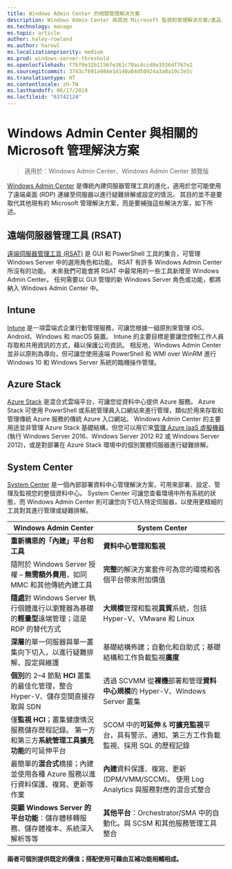 ```yaml
---
title: Windows Admin Center 的相關管理解決方案
description: Windows Admin Center 與其他 Microsoft 監視和管理解決方案/產品 (Project Honolulu) 有何不同和補強
ms.technology: manage
ms.topic: article
author: haley-rowland
ms.author: harowl
ms.localizationpriority: medium
ms.prod: windows-server-threshold
ms.openlocfilehash: f7bf0e32b1156fe361c79ac4ccd0e3536df767e2
ms.sourcegitcommit: 3743cf691a984e1d140a04d50924a3a0a19c3e5c
ms.translationtype: HT
ms.contentlocale: zh-TW
ms.lasthandoff: 06/17/2019
ms.locfileid: "63742124"
---
```

# <a name="windows-admin-center-and-related-management-solutions-from-microsoft"></a>Windows Admin Center 與相關的 Microsoft 管理解決方案

>適用於：Windows Admin Center、Windows Admin Center 預覽版

[Windows Admin Center](windows-admin-center.md) 是傳統內建伺服器管理工具的進化，適用於您可能使用了遠端桌面 (RDP) 連線至伺服器以進行疑難排解或設定的情況。 其目的並不是要取代其他現有的 Microsoft 管理解決方案，而是要補強這些解決方案，如下所述。

## <a name="remote-server-administration-tools-rsat"></a>遠端伺服器管理工具 (RSAT)

[遠端伺服器管理工具 (RSAT)](https://docs.microsoft.com/windows-server/remote/remote-server-administration-tools) 是 GUI 和 PowerShell 工具的集合，可管理 Windows Server 中的選用角色和功能。 RSAT 有許多 Windows Admin Center 所沒有的功能。 未來我們可能會將 RSAT 中最常用的一些工具新增至 Windows Admin Center。 任何需要以 GUI 管理的新 Windows Server 角色或功能，都將納入 Windows Admin Center 中。

## <a name="intune"></a>Intune

[Intune](https://www.microsoft.com/cloud-platform/microsoft-intune) 是一項雲端式企業行動管理服務，可讓您根據一組原則來管理 iOS、Android、Windows 和 macOS 裝置。 Intune 的主要目標是要讓您控制工作人員存取和共用資訊的方式，藉以保護公司資訊。 相反地，Windows Admin Center 並非以原則為導向，但可讓您使用遠端 PowerShell 和 WMI over WinRM 進行 Windows 10 和 Windows Server 系統的臨機操作管理。

## <a name="azure-stack"></a>Azure Stack

[Azure Stack](https://azure.microsoft.com/overview/azure-stack/) 是混合式雲端平台，可讓您從資料中心提供 Azure 服務。 Azure Stack 可使用 PowerShell 或系統管理員入口網站來進行管理，類似於用來存取和管理傳統 Azure 服務的傳統 Azure 入口網站。 Windows Admin Center 的主要用途並非管理 Azure Stack 基礎結構，但您可以用它來[管理 Azure IaaS 虛擬機器](../azure/manage-azure-vms.md) (執行 Windows Server 2016、Windows Server 2012 R2 或 Windows Server 2012)，或是對部署在 Azure Stack 環境中的個別實體伺服器進行疑難排解。

## <a name="system-center"></a>System Center

[System Center](https://www.microsoft.com/cloud-platform/system-center) 是一個內部部署資料中心管理解決方案，可用來部署、設定、管理及監視您的整個資料中心。 System Center 可讓您查看環境中所有系統的狀態，而 Windows Admin Center 則可讓您向下切入特定伺服器，以使用更精細的工具對其進行管理或疑難排解。

| Windows Admin Center                 | System Center                      |
|--------------------------------------|------------------------------------|
| **重新構思的「內建」平台和工具** | **資料中心管理和監視** |
| 隨附於 Windows Server 授權 – **無需額外費用**，如同 MMC 和其他傳統內建工具 | **完整**的解決方案套件可為您的環境和各個平台帶來附加價值 |
| **隨處**對 Windows Server 執行個體進行以瀏覽器為基礎的**輕量型**遠端管理；這是 RDP 的替代方式 | **大規模**管理和監視**異質**系統，包括 Hyper-V、VMware 和 Linux |
|**深層**的單一伺服器與單一叢集向下切入，以進行疑難排解、設定與維護|基礎結構佈建；自動化和自助式；基礎結構和工作負載監視**廣度**|
|**個別**的 2–4 節點 **HCI** 叢集的最佳化管理，整合 Hyper-V、儲存空間直接存取與 SDN|透過 SCVMM 從**裸機**部署和管理**資料中心規模**的 Hyper-V、Windows Server 叢集|
|僅**監視 HCI**；叢集健康情況服務儲存歷程記錄。 第一方和第三方**系統管理工具擴充功能**的可延伸平台|SCOM 中的**可延伸** & **可擴充監視**平台，具有警示、通知、第三方工作負載監視、採用 SQL 的歷程記錄|
|最簡單的**混合式**橋接；內建並使用各種 Azure 服務以進行資料保護、複寫、更新等作業|**內建**資料保護、複寫、更新 (DPM/VMM/SCCM)。 使用 Log Analytics 與服務對應的混合式整合|
|**突顯 Windows Server 的平台功能**：儲存體移轉服務、儲存體複本、系統深入解析等等|**其他平台**：Orchestrator/SMA 中的自動化。與 SCSM 和其他服務管理工具整合|

#### <a name="each-delivers-targeted-value-independently-better-together-with-complementary-capabilities"></a>兩者可個別提供既定的價值；搭配使用可藉由互補功能**相輔相成**。
